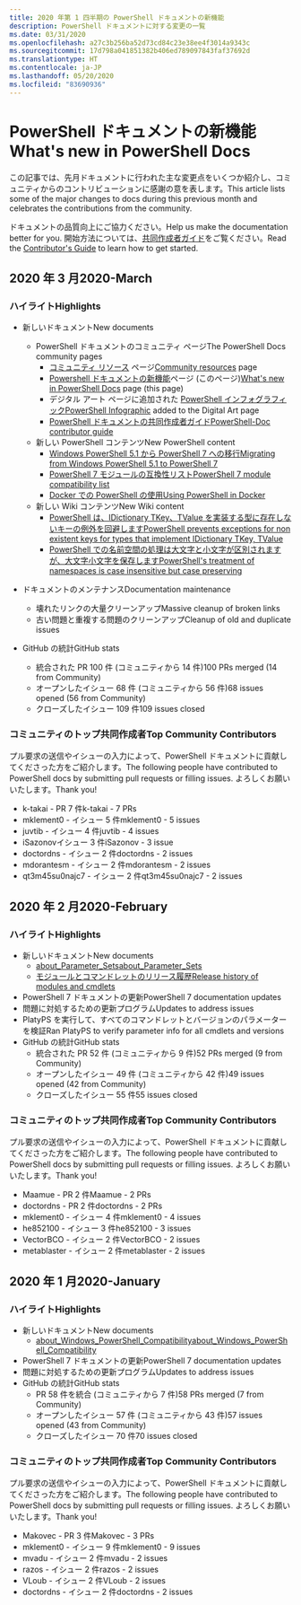 ```yaml
---
title: 2020 年第 1 四半期の PowerShell ドキュメントの新機能
description: PowerShell ドキュメントに対する変更の一覧
ms.date: 03/31/2020
ms.openlocfilehash: a27c3b256ba52d73cd84c23e38ee4f3014a9343c
ms.sourcegitcommit: 17d798a041851382b406ed789097843faf37692d
ms.translationtype: HT
ms.contentlocale: ja-JP
ms.lasthandoff: 05/20/2020
ms.locfileid: "83690936"
---
```

# <a name="whats-new-in-powershell-docs"></a><span data-ttu-id="126f5-103">PowerShell ドキュメントの新機能</span><span class="sxs-lookup"><span data-stu-id="126f5-103">What's new in PowerShell Docs</span></span>

<span data-ttu-id="126f5-104">この記事では、先月ドキュメントに行われた主な変更点をいくつか紹介し、コミュニティからのコントリビューションに感謝の意を表します。</span><span class="sxs-lookup"><span data-stu-id="126f5-104">This article lists some of the major changes to docs during this previous month and celebrates the contributions from the community.</span></span>

<span data-ttu-id="126f5-105">ドキュメントの品質向上にご協力ください。</span><span class="sxs-lookup"><span data-stu-id="126f5-105">Help us make the documentation better for you.</span></span> <span data-ttu-id="126f5-106">開始方法については、[共同作成者ガイド][contrib]をご覧ください。</span><span class="sxs-lookup"><span data-stu-id="126f5-106">Read the [Contributor's Guide][contrib] to learn how to get started.</span></span>

## <a name="2020-march"></a><span data-ttu-id="126f5-107">2020 年 3 月</span><span class="sxs-lookup"><span data-stu-id="126f5-107">2020-March</span></span>

### <a name="highlights"></a><span data-ttu-id="126f5-108">ハイライト</span><span class="sxs-lookup"><span data-stu-id="126f5-108">Highlights</span></span>

- <span data-ttu-id="126f5-109">新しいドキュメント</span><span class="sxs-lookup"><span data-stu-id="126f5-109">New documents</span></span>
  - <span data-ttu-id="126f5-110">PowerShell ドキュメントのコミュニティ ページ</span><span class="sxs-lookup"><span data-stu-id="126f5-110">The PowerShell Docs community pages</span></span>
    - <span data-ttu-id="126f5-111">[コミュニティ リソース](/powershell/scripting/community/community-support) ページ</span><span class="sxs-lookup"><span data-stu-id="126f5-111">[Community resources](/powershell/scripting/community/community-support) page</span></span>
    - <span data-ttu-id="126f5-112">[Powershell ドキュメントの新機能](#2020-march)ページ (このページ)</span><span class="sxs-lookup"><span data-stu-id="126f5-112">[What's new in PowerShell Docs](#2020-march) page (this page)</span></span>
    - <span data-ttu-id="126f5-113">デジタル アート ページに追加された [PowerShell インフォグラフィック](https://github.com/MicrosoftDocs/PowerShell-Docs/blob/staging/assets/PowerShell_7_Infographic.pdf)</span><span class="sxs-lookup"><span data-stu-id="126f5-113">[PowerShell Infographic](https://github.com/MicrosoftDocs/PowerShell-Docs/blob/staging/assets/PowerShell_7_Infographic.pdf) added to the Digital Art page</span></span>
    - [<span data-ttu-id="126f5-114">PowerShell ドキュメントの共同作成者ガイド</span><span class="sxs-lookup"><span data-stu-id="126f5-114">PowerShell-Doc contributor guide</span></span>](/powershell/scripting/community/contributing/overview?view=powershell-7)
  - <span data-ttu-id="126f5-115">新しい PowerShell コンテンツ</span><span class="sxs-lookup"><span data-stu-id="126f5-115">New PowerShell content</span></span>
    - [<span data-ttu-id="126f5-116">Windows PowerShell 5.1 から PowerShell 7 への移行</span><span class="sxs-lookup"><span data-stu-id="126f5-116">Migrating from Windows PowerShell 5.1 to PowerShell 7</span></span>](/powershell/scripting/whats-new/migrating-from-windows-powershell-51-to-powershell-7)
    - [<span data-ttu-id="126f5-117">PowerShell 7 モジュールの互換性リスト</span><span class="sxs-lookup"><span data-stu-id="126f5-117">PowerShell 7 module compatibility list</span></span>](/PowerShell/scripting/whats-new/module-compatibility)
    - [<span data-ttu-id="126f5-118">Docker での PowerShell の使用</span><span class="sxs-lookup"><span data-stu-id="126f5-118">Using PowerShell in Docker</span></span>](/powershell/scripting/install/powershell-in-docker)
  - <span data-ttu-id="126f5-119">新しい Wiki コンテンツ</span><span class="sxs-lookup"><span data-stu-id="126f5-119">New Wiki content</span></span>
    - [<span data-ttu-id="126f5-120">PowerShell は、IDictionary TKey、TValue を実装する型に存在しないキーの例外を回避します</span><span class="sxs-lookup"><span data-stu-id="126f5-120">PowerShell prevents exceptions for non existent keys for types that implement IDictionary TKey, TValue</span></span>](https://github.com/MicrosoftDocs/PowerShell-Docs/wiki/PowerShell-prevents-exceptions-for-non-existent-keys-for-types-that-implement-IDictionary-TKey,-TValue-)
    - [<span data-ttu-id="126f5-121">PowerShell での名前空間の処理は大文字と小文字が区別されますが、大文字小文字を保存します</span><span class="sxs-lookup"><span data-stu-id="126f5-121">PowerShell's treatment of namespaces is case insensitive but case preserving</span></span>](https://github.com/MicrosoftDocs/PowerShell-Docs/wiki/PowerShell's-treatment-of-namespaces-is-case-insensitive-but-case-preserving)

- <span data-ttu-id="126f5-122">ドキュメントのメンテナンス</span><span class="sxs-lookup"><span data-stu-id="126f5-122">Documentation maintenance</span></span>
  - <span data-ttu-id="126f5-123">壊れたリンクの大量クリーンアップ</span><span class="sxs-lookup"><span data-stu-id="126f5-123">Massive cleanup of broken links</span></span>
  - <span data-ttu-id="126f5-124">古い問題と重複する問題のクリーンアップ</span><span class="sxs-lookup"><span data-stu-id="126f5-124">Cleanup of old and duplicate issues</span></span>

- <span data-ttu-id="126f5-125">GitHub の統計</span><span class="sxs-lookup"><span data-stu-id="126f5-125">GitHub stats</span></span>
  - <span data-ttu-id="126f5-126">統合された PR 100 件 (コミュニティから 14 件)</span><span class="sxs-lookup"><span data-stu-id="126f5-126">100 PRs merged (14 from Community)</span></span>
  - <span data-ttu-id="126f5-127">オープンしたイシュー 68 件 (コミュニティから 56 件)</span><span class="sxs-lookup"><span data-stu-id="126f5-127">68 issues opened (56 from Community)</span></span>
  - <span data-ttu-id="126f5-128">クローズしたイシュー 109 件</span><span class="sxs-lookup"><span data-stu-id="126f5-128">109 issues closed</span></span>

### <a name="top-community-contributors"></a><span data-ttu-id="126f5-129">コミュニティのトップ共同作成者</span><span class="sxs-lookup"><span data-stu-id="126f5-129">Top Community Contributors</span></span>

<span data-ttu-id="126f5-130">プル要求の送信やイシューの入力によって、PowerShell ドキュメントに貢献してくださった方をご紹介します。</span><span class="sxs-lookup"><span data-stu-id="126f5-130">The following people have contributed to PowerShell docs by submitting pull requests or filling issues.</span></span> <span data-ttu-id="126f5-131">よろしくお願いいたします。</span><span class="sxs-lookup"><span data-stu-id="126f5-131">Thank you!</span></span>

- <span data-ttu-id="126f5-132">k-takai - PR 7 件</span><span class="sxs-lookup"><span data-stu-id="126f5-132">k-takai - 7 PRs</span></span>
- <span data-ttu-id="126f5-133">mklement0 - イシュー 5 件</span><span class="sxs-lookup"><span data-stu-id="126f5-133">mklement0 - 5 issues</span></span>
- <span data-ttu-id="126f5-134">juvtib - イシュー 4 件</span><span class="sxs-lookup"><span data-stu-id="126f5-134">juvtib - 4 issues</span></span>
- <span data-ttu-id="126f5-135">iSazonovイシュー 3 件</span><span class="sxs-lookup"><span data-stu-id="126f5-135">iSazonov - 3 issue</span></span>
- <span data-ttu-id="126f5-136">doctordns - イシュー 2 件</span><span class="sxs-lookup"><span data-stu-id="126f5-136">doctordns - 2 issues</span></span>
- <span data-ttu-id="126f5-137">mdorantesm - イシュー 2 件</span><span class="sxs-lookup"><span data-stu-id="126f5-137">mdorantesm - 2 issues</span></span>
- <span data-ttu-id="126f5-138">qt3m45su0najc7 - イシュー 2 件</span><span class="sxs-lookup"><span data-stu-id="126f5-138">qt3m45su0najc7 - 2 issues</span></span>

## <a name="2020-february"></a><span data-ttu-id="126f5-139">2020 年 2 月</span><span class="sxs-lookup"><span data-stu-id="126f5-139">2020-February</span></span>

### <a name="highlights"></a><span data-ttu-id="126f5-140">ハイライト</span><span class="sxs-lookup"><span data-stu-id="126f5-140">Highlights</span></span>

- <span data-ttu-id="126f5-141">新しいドキュメント</span><span class="sxs-lookup"><span data-stu-id="126f5-141">New documents</span></span>
  - [<span data-ttu-id="126f5-142">about_Parameter_Sets</span><span class="sxs-lookup"><span data-stu-id="126f5-142">about_Parameter_Sets</span></span>](/powershell/module/microsoft.powershell.core/about/about_parameter_sets)
  - [<span data-ttu-id="126f5-143">モジュールとコマンドレットのリリース履歴</span><span class="sxs-lookup"><span data-stu-id="126f5-143">Release history of modules and cmdlets</span></span>](/powershell/scripting/whats-new/cmdlet-versions)
- <span data-ttu-id="126f5-144">PowerShell 7 ドキュメントの更新</span><span class="sxs-lookup"><span data-stu-id="126f5-144">PowerShell 7 documentation updates</span></span>
- <span data-ttu-id="126f5-145">問題に対処するための更新プログラム</span><span class="sxs-lookup"><span data-stu-id="126f5-145">Updates to address issues</span></span>
- <span data-ttu-id="126f5-146">PlatyPS を実行して、すべてのコマンドレットとバージョンのパラメーターを検証</span><span class="sxs-lookup"><span data-stu-id="126f5-146">Ran PlatyPS to verify parameter info for all cmdlets and versions</span></span>
- <span data-ttu-id="126f5-147">GitHub の統計</span><span class="sxs-lookup"><span data-stu-id="126f5-147">GitHub stats</span></span>
  - <span data-ttu-id="126f5-148">統合された PR 52 件 (コミュニティから 9 件)</span><span class="sxs-lookup"><span data-stu-id="126f5-148">52 PRs merged (9 from Community)</span></span>
  - <span data-ttu-id="126f5-149">オープンしたイシュー 49 件 (コミュニティから 42 件)</span><span class="sxs-lookup"><span data-stu-id="126f5-149">49 issues opened (42 from Community)</span></span>
  - <span data-ttu-id="126f5-150">クローズしたイシュー 55 件</span><span class="sxs-lookup"><span data-stu-id="126f5-150">55 issues closed</span></span>

### <a name="top-community-contributors"></a><span data-ttu-id="126f5-151">コミュニティのトップ共同作成者</span><span class="sxs-lookup"><span data-stu-id="126f5-151">Top Community Contributors</span></span>

<span data-ttu-id="126f5-152">プル要求の送信やイシューの入力によって、PowerShell ドキュメントに貢献してくださった方をご紹介します。</span><span class="sxs-lookup"><span data-stu-id="126f5-152">The following people have contributed to PowerShell docs by submitting pull requests or filling issues.</span></span> <span data-ttu-id="126f5-153">よろしくお願いいたします。</span><span class="sxs-lookup"><span data-stu-id="126f5-153">Thank you!</span></span>

- <span data-ttu-id="126f5-154">Maamue - PR 2 件</span><span class="sxs-lookup"><span data-stu-id="126f5-154">Maamue - 2 PRs</span></span>
- <span data-ttu-id="126f5-155">doctordns - PR 2 件</span><span class="sxs-lookup"><span data-stu-id="126f5-155">doctordns - 2 PRs</span></span>
- <span data-ttu-id="126f5-156">mklement0 - イシュー 4 件</span><span class="sxs-lookup"><span data-stu-id="126f5-156">mklement0 - 4 issues</span></span>
- <span data-ttu-id="126f5-157">he852100 - イシュー 3 件</span><span class="sxs-lookup"><span data-stu-id="126f5-157">he852100 - 3 issues</span></span>
- <span data-ttu-id="126f5-158">VectorBCO - イシュー 2 件</span><span class="sxs-lookup"><span data-stu-id="126f5-158">VectorBCO - 2 issues</span></span>
- <span data-ttu-id="126f5-159">metablaster - イシュー 2 件</span><span class="sxs-lookup"><span data-stu-id="126f5-159">metablaster - 2 issues</span></span>

## <a name="2020-january"></a><span data-ttu-id="126f5-160">2020 年 1 月</span><span class="sxs-lookup"><span data-stu-id="126f5-160">2020-January</span></span>

### <a name="highlights"></a><span data-ttu-id="126f5-161">ハイライト</span><span class="sxs-lookup"><span data-stu-id="126f5-161">Highlights</span></span>

- <span data-ttu-id="126f5-162">新しいドキュメント</span><span class="sxs-lookup"><span data-stu-id="126f5-162">New documents</span></span>
  - [<span data-ttu-id="126f5-163">about_Windows_PowerShell_Compatibility</span><span class="sxs-lookup"><span data-stu-id="126f5-163">about_Windows_PowerShell_Compatibility</span></span>](/powershell/module/microsoft.powershell.core/about/about_Windows_PowerShell_Compatibility)
- <span data-ttu-id="126f5-164">PowerShell 7 ドキュメントの更新</span><span class="sxs-lookup"><span data-stu-id="126f5-164">PowerShell 7 documentation updates</span></span>
- <span data-ttu-id="126f5-165">問題に対処するための更新プログラム</span><span class="sxs-lookup"><span data-stu-id="126f5-165">Updates to address issues</span></span>
- <span data-ttu-id="126f5-166">GitHub の統計</span><span class="sxs-lookup"><span data-stu-id="126f5-166">GitHub stats</span></span>
  - <span data-ttu-id="126f5-167">PR 58 件を統合 (コミュニティから 7 件)</span><span class="sxs-lookup"><span data-stu-id="126f5-167">58 PRs merged (7 from Community)</span></span>
  - <span data-ttu-id="126f5-168">オープンしたイシュー 57 件 (コミュニティから 43 件)</span><span class="sxs-lookup"><span data-stu-id="126f5-168">57 issues opened (43 from Community)</span></span>
  - <span data-ttu-id="126f5-169">クローズしたイシュー 70 件</span><span class="sxs-lookup"><span data-stu-id="126f5-169">70 issues closed</span></span>

### <a name="top-community-contributors"></a><span data-ttu-id="126f5-170">コミュニティのトップ共同作成者</span><span class="sxs-lookup"><span data-stu-id="126f5-170">Top Community Contributors</span></span>

<span data-ttu-id="126f5-171">プル要求の送信やイシューの入力によって、PowerShell ドキュメントに貢献してくださった方をご紹介します。</span><span class="sxs-lookup"><span data-stu-id="126f5-171">The following people have contributed to PowerShell docs by submitting pull requests or filling issues.</span></span> <span data-ttu-id="126f5-172">よろしくお願いいたします。</span><span class="sxs-lookup"><span data-stu-id="126f5-172">Thank you!</span></span>

- <span data-ttu-id="126f5-173">Makovec - PR 3 件</span><span class="sxs-lookup"><span data-stu-id="126f5-173">Makovec - 3 PRs</span></span>
- <span data-ttu-id="126f5-174">mklement0 - イシュー 9 件</span><span class="sxs-lookup"><span data-stu-id="126f5-174">mklement0 - 9 issues</span></span>
- <span data-ttu-id="126f5-175">mvadu - イシュー 2 件</span><span class="sxs-lookup"><span data-stu-id="126f5-175">mvadu - 2 issues</span></span>
- <span data-ttu-id="126f5-176">razos - イシュー 2 件</span><span class="sxs-lookup"><span data-stu-id="126f5-176">razos - 2 issues</span></span>
- <span data-ttu-id="126f5-177">VLoub - イシュー 2 件</span><span class="sxs-lookup"><span data-stu-id="126f5-177">VLoub - 2 issues</span></span>
- <span data-ttu-id="126f5-178">doctordns - イシュー 2 件</span><span class="sxs-lookup"><span data-stu-id="126f5-178">doctordns - 2 issues</span></span>

<!-- Link references -->
[contrib]: contributing/overview.md
